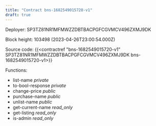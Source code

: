 ```yaml
---
title: "Contract bns-1682549015720-v1"
draft: true
---
```

Deployer: SP3TZ81NR1MFMWZZDBTBACPGFCGVMCV496ZXMJ9DK


 



Block height: 103498 (2023-04-26T23:00:54.000Z)

Source code: {{<contractref "bns-1682549015720-v1" SP3TZ81NR1MFMWZZDBTBACPGFCGVMCV496ZXMJ9DK bns-1682549015720-v1>}}

Functions:

* list-name _private_
* to-bool-response _private_
* change-price _public_
* purchase-name _public_
* unlist-name _public_
* get-current-name _read_only_
* get-listing _read_only_
* is-admin _read_only_
